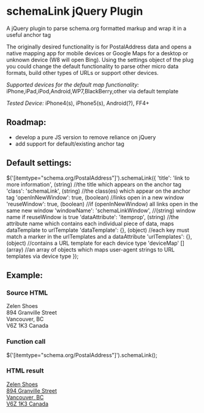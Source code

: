 # schemaLink jQuery Plugin

A jQuery plugin to parse schema.org formatted markup and wrap it in a useful anchor tag

The originally desired functionality is for PostalAddress data and opens a native mapping app for mobile devices or Google Maps for a desktop or unknown device (W8 will open Bing). Using the settings object of the plug you could change the default functionality to parse other micro data formats, build other types of URLs or support other devices.

*Supported devices for the default map functionality:*
iPhone,iPad,iPod,Android,WP7,BlackBerry,other via default template

*Tested Device:*
iPhone4(s), iPhone5(s), Android(?), FF4+

## Roadmap:

- develop a pure JS version to remove reliance on jQuery
- add support for default/existing anchor tag

## Default settings:

$('[itemtype="schema.org/PostalAddress"]').schemaLink({ 
    'title': 'link to more information', (string) //the title which appears on the anchor tag
    'class': 'schemaLink', (string) //the class(es) which appear on the anchor tag
    'openInNewWindow': true, (boolean) //links open in a new window
    'reuseWindow': true, (boolean) //if (openInNewWindow) all links open in the same new window
    'windowName': 'schemaLinkWindow', //(string) window name if reuseWindow is true 
    'dataAttribute': 'itemprop', (string) //the attribute name which contains each individual piece of data, maps dataTemplate to urlTemplate
    'dataTemplate': {}, (object) //each key must match a marker in the urlTemplates and a dataAttribute
    'urlTemplates': {}, (object) //contains a URL template for each device type
    'deviceMap' [] (array) //an array of objects which maps user-agent strings to URL templates via device type
});

## Example:

### Source HTML

<p itemscope itemtype='schema.org/PostalAddress'>
 <span itemprop='name'>Zelen Shoes</span><br />
 <span itemprop='streetAddress'>894 Granville Street</span><br />
 <span itemprop='addressLocality'>Vancouver</span>,
 <span itemprop='addressRegion'>BC</span><br />
 <span itemprop='postalCode'>V6Z 1K3</span>
 <span itemprop='addressCountry'>Canada</span>
</p>

### Function call

$('[itemtype="schema.org/PostalAddress"]').schemaLink();

### HTML result

<p itemscope='' itemtype='schema.org/PostalAddress'>
  <a href='bingmaps:?where=894%20Granville%20Street%20Vancouver%20BC%20V6Z%201K3%20Canada' title='link to more information' class='schemaLink' target='mapLinkWindow'>
   <span itemprop='name'>Zelen Shoes</span><br>
   <span itemprop='streetAddress'>894 Granville Street</span><br>
   <span itemprop='addressLocality'>Vancouver</span>,
   <span itemprop='addressRegion'>BC</span><br>
   <span itemprop='postalCode'>V6Z 1K3</span>
   <span itemprop='addressCountry'>Canada</span>
  </a>
</p>